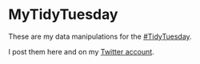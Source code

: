 # MyTidyTuesday  

These are my data manipulations for the [#TidyTuesday](https://twitter.com/search?f=tweets&q=%23TidyTuesday).  

I post them here and on my [Twitter account](https://twitter.com/robertopreste).  
